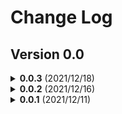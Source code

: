 # Change Log

## Version 0.0

<details><summary><b>0.0.3</b> (2021/12/18)</summary><p>
  
  - Update snippets for Dice Simulation `0.1.0` or `0.1.1`
  
</p></details>

<details><summary><b>0.0.2</b> (2021/12/16)</summary><p>
  
  - Add Block Support for `DS TASK CALL`
  - Update snippets for Dice Simulation `0.0.2`
  - Add Icon
  
</p></details>

<details><summary><b>0.0.1</b> (2021/12/11)</summary><p>
  
  - Initial release
  - Basic Syntax Highlight
  - Basic Snippet
  
</p></details>
